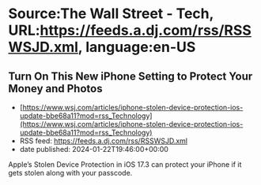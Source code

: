 # Source:The Wall Street - Tech, URL:https://feeds.a.dj.com/rss/RSSWSJD.xml, language:en-US

## Turn On This New iPhone Setting to Protect Your Money and Photos
 - [https://www.wsj.com/articles/iphone-stolen-device-protection-ios-update-bbe68a11?mod=rss_Technology](https://www.wsj.com/articles/iphone-stolen-device-protection-ios-update-bbe68a11?mod=rss_Technology)
 - RSS feed: https://feeds.a.dj.com/rss/RSSWSJD.xml
 - date published: 2024-01-22T19:46:00+00:00

Apple’s Stolen Device Protection in iOS 17.3 can protect your iPhone if it gets stolen along with your passcode.

